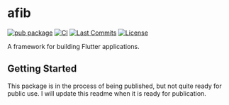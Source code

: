 # afib

[![pub package](https://img.shields.io/pub/v/afib.svg?logo=dart&logoColor=00b9fc)](https://pub.dartlang.org/packages/afib)
[![CI](https://img.shields.io/github/actions/workflow/status/chrisjones314/afib/main.yml?branch=master&logo=github-actions&logoColor=white)](https://github.com/chrisjones314/afib/actions)
[![Last Commits](https://img.shields.io/github/last-commit/chrisjones314/afib?logo=git&logoColor=white)](https://github.com/chrisjones314/afib/commits/master)
[![License](https://img.shields.io/github/license/chrisjones314/afib
)](https://github.com/chrisjones314/afib/blob/master/LICENSE)

A framework for building Flutter applications.

## Getting Started

This package is in the process of being published, but not quite ready for public use.  I will update this readme when it is ready for publication.